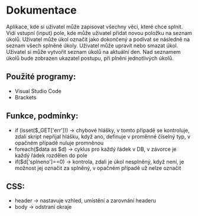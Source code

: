# Dokumentace
Aplikace, kde si uživatel může zapisovat všechny věci, které chce splnit. Vidí vstupní (input) pole, kde může uživatel přidat novou položku na seznam úkolů. Uživatel může úkol označit jako dokončený a podívat se následně na seznam všech splněné úkoly. Uživatel může upravit nebo smazat úkol. Uživatel si může vytvořit seznam úkolů na aktuální den. Nad seznamem úkolů bude zobrazen ukazatel postupu, při plnění jednotlivých úkolů.


## Použité programy: 
- Visual Studio Code
- Brackets

## Funkce, podmínky:
- if (isset($_GET['err']))  -> chybové hlášky, v tomto případě se kontroluje, zdali skript nepřijal hlášku, když ano, definuje v proměnné číselný typ, v opačném případě nuluje promněnou
- foreach($data as $d)  -> cyklus pro každý řádek v DB, v závorce je každý řádek rozdělen do pole
- if($d['splneno']==0) ->  kontrola, zdali je úkol nesplněný, když není, je možnost jej označit za splněný, v opačném případě už nelze označit

## CSS: 
- header -> nastavuje vzhled, umístění a zarovnání headeru
- body -> odstraní okraje 




